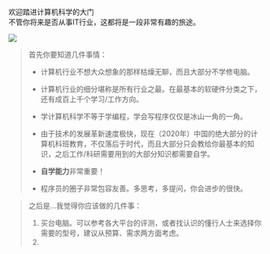 欢迎踏进计算机科学的大门  
不管你将来是否从事IT行业，这都将是一段非常有趣的旅途。

![](https://holk.tech/pic/1.jpg)

> 首先你要知道几件事情：
>- 计算机行业不想大众想象的那样枯燥无聊，而且大部分不学修电脑。
>
>- 计算机行业的细分堪称是所有行业之最。在最基本的软硬件分类之下，还有成百上千个学习/工作方向。
>
>- 学计算机科学不等于学编程，学会写程序仅仅是冰山一角的一角。
>
>- 由于技术的发展革新速度极快，现在（2020年）中国的绝大部分的计算机科班教育，不仅落后于时代，而且大部分只会教给你最基本的知识，之后工作/科研需要用到的大部分知识都需要自学。
>
>- **自学能力**非常重要！
>
>- 程序员的圈子非常包容友善。多思考，多提问，你会进步的很快。


> 之后是...我觉得你应该做的几件事：  
> 1. 买台电脑。可以参考各大平台的评测，或者找认识的懂行人士来选择你需要的型号，建议从预算、需求两方面考虑。
> 2. 